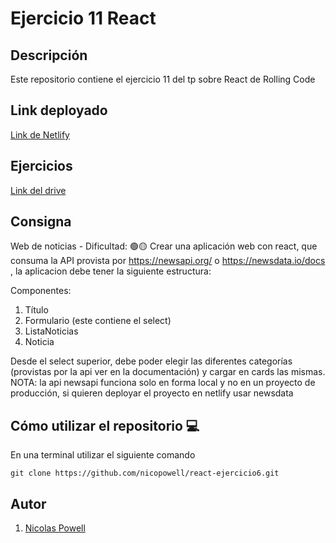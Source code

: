 # Ejercicio 11 React

## Descripción

Este repositorio contiene el ejercicio 11 del tp sobre React de Rolling Code

## Link deployado
[Link de Netlify](https://nicopowell-react-ejercicio11.netlify.app/)

## Ejercicios
[Link del drive](https://docs.google.com/document/d/1yFK09NIwbUug5p0M_q1ESPXH4xaCS9sNqzYEOehxoJc/edit)

## Consigna

Web de noticias - Dificultad:  🟢🟡
Crear una aplicación web con react, que consuma la API provista por https://newsapi.org/ o https://newsdata.io/docs , la aplicacion debe tener la siguiente estructura:

Componentes:
1. Título
2. Formulario (este contiene el select)
3. ListaNoticias
4. Noticia 

Desde el select superior, debe poder elegir las diferentes categorías (provistas por la api ver en la documentación) y cargar en cards las mismas.
NOTA: la api newsapi funciona solo en forma local y no en un proyecto de producción, si quieren deployar el proyecto en netlify usar newsdata



## Cómo utilizar el repositorio 💻

En una terminal utilizar el siguiente comando

```
git clone https://github.com/nicopowell/react-ejercicio6.git
```

## Autor

1. [Nicolas Powell](https://github.com/nicopowell)
